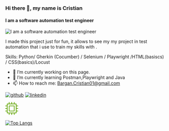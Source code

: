 ### Hi there 👋, my name is Cristian
#### I am a software automation test engineer
![I am a software automation test engineer](https://sdmntprwestus.oaiusercontent.com/files/00000000-b738-5230-bb9a-6c0b3427652e/raw?se=2025-03-30T17%3A42%3A46Z&sp=r&sv=2024-08-04&sr=b&scid=13c4fe2a-5128-5933-b1cf-6d9cffdc13e7&skoid=51916beb-8d6a-49b8-8b29-ca48ed86557e&sktid=a48cca56-e6da-484e-a814-9c849652bcb3&skt=2025-03-30T01%3A20%3A06Z&ske=2025-03-31T01%3A20%3A06Z&sks=b&skv=2024-08-04&sig=U/tST7u47azaGSrlkmEWoa9iNx9b6ZiJnkrnASK53kg%3D)

I made this project just for fun, it allows to see my my project in test automation that i use to train my skills with .

Skills: Python/ Gherkin (Cocumber) / Selenium / Playwright /HTML(basiscs) / CSS(basics)/Locust

- 🔭 I’m currently working on this page. 
- 🌱 I’m currently learning Postman,Playwright and Java 
- 📫 How to reach me: Bargan.Cristian01@gmail.com 


[<img src='https://cdn.jsdelivr.net/npm/simple-icons@3.0.1/icons/github.svg' alt='github' height='40'>](https://github.com/cristian772)  [<img src='https://cdn.jsdelivr.net/npm/simple-icons@3.0.1/icons/linkedin.svg' alt='linkedin' height='40'>](https://www.linkedin.com/in/cristian-bargan-992727251//)  

<a href='https://docs.github.com/en/developers'><img src='https://raw.githubusercontent.com/acervenky/animated-github-badges/master/assets/devbadge.gif' width='40' height='40'></a> 

[![Top Langs](https://github-readme-stats.vercel.app/api/top-langs/?username=cristian772)](https://github.com/anuraghazra/github-readme-stats)



